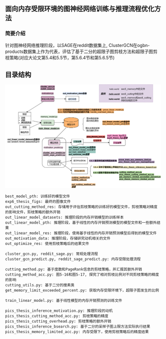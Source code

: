 ## 面向内存受限环境的图神经网络训练与推理流程优化方法

### 简要介绍

针对图神经网络推理阶段，以SAGE在reddit数据集上, ClusterGCN在ogbn-products数据集上作为代表，评估了基于二分的超限子图剪枝方法和超限子图剪枝策略(对应大论文第5.4和5.5节，第5.6.4节和第5.6.5节)

## 目录结构

![](../../tools/文件关系图_sec5-6_memory.png)

```
best_model_pth: 训练好的模型文件
exp6_thesis_figs: 最终的图像文件
out_cutting_method_res: 存储用于评估剪枝策略的训练好的模型文件，剪枝策略对精度的影响文件，剪枝策略的额外开销
out_linear_model_datasets: 推理阶段的内存开销模型的训练样本
out_linear_model_pth: 推理阶段，基于线性的内存开销预测模型的模型文件和一些额外结果
out_linear_model_res: 推理阶段，使用基于线性的内存开销预测模型后得到的模型文件
out_motivation_data: 推理阶段，存储研究动机相关的文件
out_optimize_res: 使用剪枝策略后的结果文件

cluster_gcn.py, reddit_sage.py: 常规处理流程
cluster_gcn_predict.py, reddit_sage_predict.py: 内存受限处理流程

cutting_method.py: 基于度数和PageRank信息的剪枝策略，并汇报其额外开销
cutting_method_acc.py: 图5-16和图5-17, 探究了相对剪枝比例对不同剪枝策略的精度的影响
cutting_utils.py: 基于二分的搜素类
get_memory_limit_exceeded_percent.py: 获取内存受限环境下，超限子图发生的比例

train_linear_model.py: 基于线性模型的内存开销预测的训练文件

pics_thesis_inference_motivation.py: 推理阶段的动机
pics_thesis_cutting_method_acc.py: 剪枝策略的精度
pics_thesis_cutting_overhead.py: 剪枝策略的额外开销
pics_thesis_inference_bsearch.py: 基于二分的采样子图上限方法实际执行结果
pics_thesis_memory_limited_acc.py: 内存受限下，使用剪枝策略后的精度结果
```

